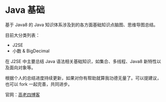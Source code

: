 # Java 基础
基于 Java8 的 Java 知识体系涉及到的各方面基础知识点脑图、思维导图总结。

目前大分类列表：

- J2SE
- 小数 & BigDecimal

在 J2SE 中主要总结 Java 语法相关基础知识，如集合、多线程、Java8 新特性以及面向对象等。

根据个人的总结进度持续更新，如果对你有帮助就算我功德无量了。可以提建议，也可以 fork 一起完善，共同进步。

官网：<a href="http://www.glorze.com/" target="_blank">高老四博客</a>
